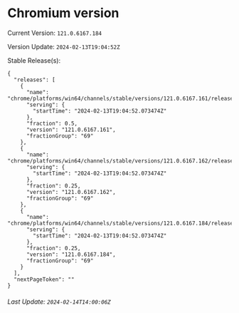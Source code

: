 # Chromium version

Current Version: `121.0.6167.184`

Version Update: `2024-02-13T19:04:52Z`

Stable Release(s):
```
{
  "releases": [
    {
      "name": "chrome/platforms/win64/channels/stable/versions/121.0.6167.161/releases/1707851092",
      "serving": {
        "startTime": "2024-02-13T19:04:52.073474Z"
      },
      "fraction": 0.5,
      "version": "121.0.6167.161",
      "fractionGroup": "69"
    },
    {
      "name": "chrome/platforms/win64/channels/stable/versions/121.0.6167.162/releases/1707851092",
      "serving": {
        "startTime": "2024-02-13T19:04:52.073474Z"
      },
      "fraction": 0.25,
      "version": "121.0.6167.162",
      "fractionGroup": "69"
    },
    {
      "name": "chrome/platforms/win64/channels/stable/versions/121.0.6167.184/releases/1707851092",
      "serving": {
        "startTime": "2024-02-13T19:04:52.073474Z"
      },
      "fraction": 0.25,
      "version": "121.0.6167.184",
      "fractionGroup": "69"
    }
  ],
  "nextPageToken": ""
}
```

###### Last Update: `2024-02-14T14:00:06Z`
        